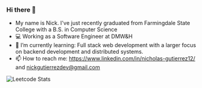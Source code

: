 ### Hi there 👋

- My name is Nick. I've just recently graduated from Farmingdale State College with a B.S. in Computer Science
- 💻 Working as a Software Engineer at DMW&H
- 🌱 I’m currently learning: Full stack web development with a larger focus on backend development and distributed systems. 
- 📫 How to reach me: https://www.linkedin.com/in/nicholas-gutierrez12/ and [nickgutierrezdev@gmail.com](mailto:nickgutierrezdev@gmail.com)


![Leetcode Stats](https://leetcard.jacoblin.cool/nicholasg2001)
<!--
**nicholasg2001/nicholasg2001** is a ✨ _special_ ✨ repository because its `README.md` (this file) appears on your GitHub profile.

Here are some ideas to get you started:

- 🔭 I’m currently working on ...
- 🌱 I’m currently learning ...
- 👯 I’m looking to collaborate on ...
- 🤔 I’m looking for help with ...
- 💬 Ask me about ...
- 📫 How to reach me: ...
- 😄 Pronouns: ...
- ⚡ Fun fact: ...
-->
